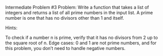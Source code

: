 Intermediate Problem #3
Problem: Write a function that takes a list of integers and returns a list of all prime numbers in the input list. A prime number is one that has no divisors other than 1 and itself.

Hints:

To check if a number n is prime, verify that it has no divisors from 2 up to the square root of n.
Edge cases: 0 and 1 are not prime numbers, and for this problem, you don’t need to handle negative numbers.